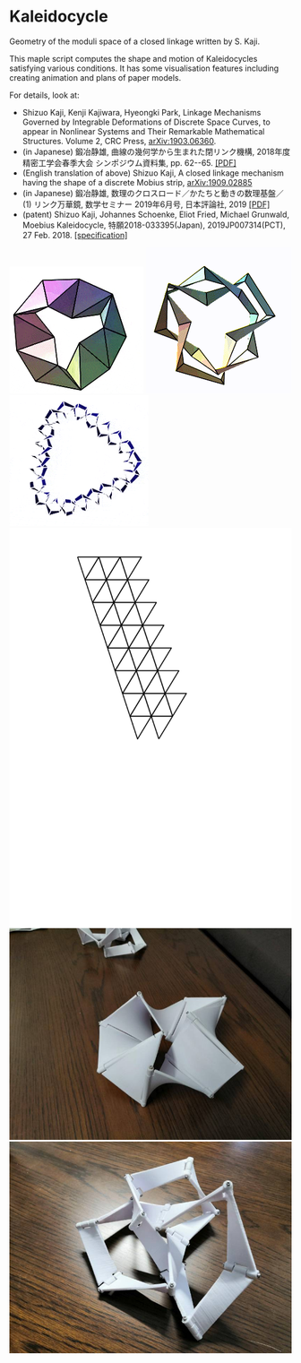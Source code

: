 Kaleidocycle
==================
Geometry of the moduli space of a closed linkage written by S. Kaji.

This maple script computes the shape and motion of Kaleidocycles satisfying various conditions.
It has some visualisation features including creating animation and plans of paper models.

For details, look at:
* Shizuo Kaji, Kenji Kajiwara, Hyeongki Park, Linkage Mechanisms Governed by Integrable Deformations of Discrete Space Curves, to appear in Nonlinear Systems and Their Remarkable Mathematical Structures. Volume 2, CRC Press, [arXiv:1903.06360](https://arxiv.org/abs/1903.06360).
* (in Japanese) 鍛冶静雄, 曲線の幾何学から生まれた閉リンク機構, 2018年度精密工学会春季大会 シンポジウム資料集, pp. 62--65. [[PDF]](https://www.math.kyoto-u.ac.jp/~kaji/papers/linkage.pdf)
* (English translation of above) Shizuo Kaji, A closed linkage mechanism having the shape of a discrete Mobius strip, [arXiv:1909.02885](https://arxiv.org/abs/1909.02885)
* (in Japanese) 鍛冶静雄, 数理のクロスロード／かたちと動きの数理基盤／(1) リンク万華鏡, 数学セミナー 2019年6月号, 日本評論社, 2019 [[PDF]](https://www.math.kyoto-u.ac.jp/~kaji/papers/susemi201906-linkage.pdf)
* (patent) Shizuo Kaji, Johannes Schoenke, Eliot Fried, Michael Grunwald, Moebius Kaleidocycle, 特願2018-033395(Japan), 2019JP007314(PCT), 27 Feb. 2018. [[specification]](https://jstore.jst.go.jp/foreignPatentDetail.html?foreign_id=9970)

![K9](https://github.com/shizuo-kaji/Kaleidocycle/blob/master/K9.gif?raw=true)
![K8](https://github.com/shizuo-kaji/Kaleidocycle/blob/master/k8_t.gif?raw=true)
![K24div](https://github.com/shizuo-kaji/Kaleidocycle/blob/master/K24div-trefoil.gif?raw=true)
![paper-K7](https://github.com/shizuo-kaji/Kaleidocycle/blob/master/paper-K7.png?raw=true)
![K8](https://github.com/shizuo-kaji/Kaleidocycle/blob/master/3dprint-K8.jpg?raw=true)
![K7-trefoil](https://github.com/shizuo-kaji/Kaleidocycle/blob/master/3dprint-K7-trefiol.jpg?raw=true)

